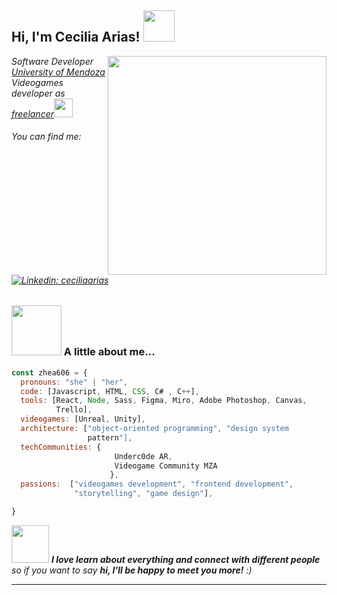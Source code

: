 <h2> Hi, I'm Cecilia Arias! <img src="https://64.media.tumblr.com/2768e091bb543847123d009a9dd9cda4/tumblr_olxe276oAh1u1eojzo1_r1_1280.gifv" width="50"></h2>
<img align='right' src=https://github.com/Zhea606/Zhea606/assets/69162988/eb720a3c-b16f-49bc-8713-f1789d34f087 width="350">
<p><em>Software Developer <a href="http://www.unb.br">University of Mendoza</a></br>Videogames developer as <a href="https://www.thoughtworks.com">freelancer</a><img src="https://media.giphy.com/media/WUlplcMpOCEmTGBtBW/giphy.gif" width="30"> 
</em></p>

###### You can find me: [![Linkedin: ceciliaarias](https://img.shields.io/badge/-cecilia.arias-blue?style=flat-square&logo=Linkedin&logoColor=white&link=https://www.linkedin.com/in/cecilia-arias-606/)](https://www.linkedin.com/in/cecilia-arias-606/) 


### <img src="https://media.tenor.com/4aDT7k0sD-oAAAAj/awoo-awoo-shoppe.gif" width="80"> A little about me...  

```js
const zhea606 = {
  pronouns: "she" | "her",
  code: [Javascript, HTML, CSS, C# , C++],
  tools: [React, Node, Sass, Figma, Miro, Adobe Photoshop, Canvas,
          Trello],
  videogames: [Unreal, Unity],
  architecture: ["object-oriented programming", "design system
                 pattern"],
  techCommunities: {
                       Underc0de AR,
                       Videogame Community MZA
                      },
  passions:  ["videogames development", "frontend development",
              "storytelling", "game design"],

}
```

<img src="https://i.pinimg.com/originals/7c/0b/42/7c0b4272e3b644d54d5ed0149631ed6c.gif" width="60"> <em><b>I love learn about everything and connect with different people</b> so if you want to say <b>hi, I'll be happy to meet you more!</b> :)</em>

---
